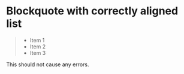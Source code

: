 # Blockquote with correctly aligned list

> - Item 1
> - Item 2
> - Item 3

This should not cause any errors.
